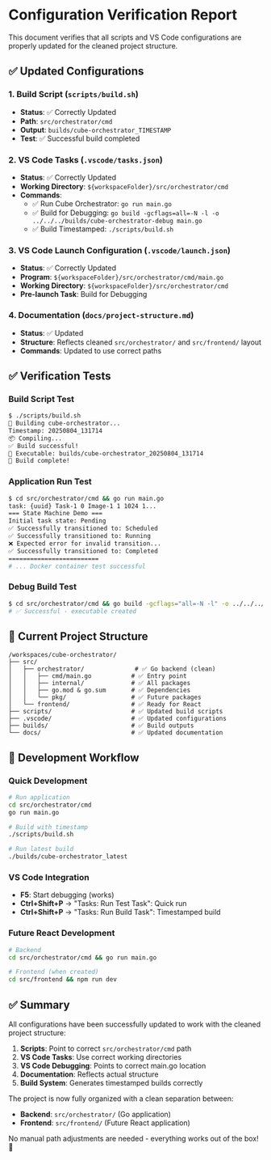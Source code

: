 # Configuration Verification Report

This document verifies that all scripts and VS Code configurations are properly updated for the cleaned project structure.

## ✅ Updated Configurations

### 1. Build Script (`scripts/build.sh`)

- **Status**: ✅ Correctly Updated
- **Path**: `src/orchestrator/cmd`
- **Output**: `builds/cube-orchestrator_TIMESTAMP`
- **Test**: ✅ Successful build completed

### 2. VS Code Tasks (`.vscode/tasks.json`)

- **Status**: ✅ Correctly Updated
- **Working Directory**: `${workspaceFolder}/src/orchestrator/cmd`
- **Commands**:
  - ✅ Run Cube Orchestrator: `go run main.go`
  - ✅ Build for Debugging: `go build -gcflags=all=-N -l -o ../../../builds/cube-orchestrator-debug main.go`
  - ✅ Build Timestamped: `./scripts/build.sh`

### 3. VS Code Launch Configuration (`.vscode/launch.json`)

- **Status**: ✅ Correctly Updated
- **Program**: `${workspaceFolder}/src/orchestrator/cmd/main.go`
- **Working Directory**: `${workspaceFolder}/src/orchestrator/cmd`
- **Pre-launch Task**: Build for Debugging

### 4. Documentation (`docs/project-structure.md`)

- **Status**: ✅ Updated
- **Structure**: Reflects cleaned `src/orchestrator/` and `src/frontend/` layout
- **Commands**: Updated to use correct paths

## ✅ Verification Tests

### Build Script Test

```bash
$ ./scripts/build.sh
🔨 Building cube-orchestrator...
Timestamp: 20250804_131714
📦 Compiling...
✅ Build successful!
📁 Executable: builds/cube-orchestrator_20250804_131714
🎉 Build complete!
```

### Application Run Test

```bash
$ cd src/orchestrator/cmd && go run main.go
task: {uuid} Task-1 0 Image-1 1 1024 1...
=== State Machine Demo ===
Initial task state: Pending
✅ Successfully transitioned to: Scheduled
✅ Successfully transitioned to: Running
❌ Expected error for invalid transition...
✅ Successfully transitioned to: Completed
=========================
# ... Docker container test successful
```

### Debug Build Test

```bash
$ cd src/orchestrator/cmd && go build -gcflags="all=-N -l" -o ../../../builds/test-debug main.go
# ✅ Successful - executable created
```

## 📁 Current Project Structure

```text
/workspaces/cube-orchestrator/
├── src/
│   ├── orchestrator/              # ✅ Go backend (clean)
│   │   ├── cmd/main.go           # ✅ Entry point
│   │   ├── internal/             # ✅ All packages
│   │   ├── go.mod & go.sum       # ✅ Dependencies
│   │   └── pkg/                  # ✅ Future packages
│   └── frontend/                 # ✅ Ready for React
├── scripts/                      # ✅ Updated build scripts
├── .vscode/                      # ✅ Updated configurations
├── builds/                       # ✅ Build outputs
└── docs/                         # ✅ Updated documentation
```

## 🎯 Development Workflow

### Quick Development

```bash
# Run application
cd src/orchestrator/cmd
go run main.go

# Build with timestamp
./scripts/build.sh

# Run latest build
./builds/cube-orchestrator_latest
```

### VS Code Integration

- **F5**: Start debugging (works)
- **Ctrl+Shift+P** → "Tasks: Run Test Task": Quick run
- **Ctrl+Shift+P** → "Tasks: Run Build Task": Timestamped build

### Future React Development

```bash
# Backend
cd src/orchestrator/cmd && go run main.go

# Frontend (when created)
cd src/frontend && npm run dev
```

## ✅ Summary

All configurations have been successfully updated to work with the cleaned project structure:

1. **Scripts**: Point to correct `src/orchestrator/cmd` path
2. **VS Code Tasks**: Use correct working directories
3. **VS Code Debugging**: Points to correct main.go location
4. **Documentation**: Reflects actual structure
5. **Build System**: Generates timestamped builds correctly

The project is now fully organized with a clean separation between:

- **Backend**: `src/orchestrator/` (Go application)
- **Frontend**: `src/frontend/` (Future React application)

No manual path adjustments are needed - everything works out of the box! 🚀
